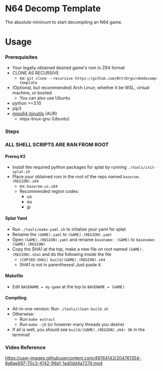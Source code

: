# N64 Decomp Template

The absolute minimum to start decompiling an N64 game.

# Usage
### Prerequisites
- Your legally obtained desired game's rom in Z64 format
- CLONE AS RECURSIVE
    - ex: `git clone --recursive https://github.com/BttrDrgn/n64decomp-template`
- (Optional, but recommended) Arch Linux; whether it be WSL, virtual machine, or booted
    - You can also use Ubuntu
- python >=3.10
- pip3
- [mips64-binutils](https://aur.archlinux.org/packages/mips64-elf-binutils) (AUR)
    - mips-linux-gnu (Ubuntu)

### Steps
### ALL SHELL SCRIPTS ARE RAN FROM ROOT
#### Prereq #2
- Install the required python packages for splat by running `./tools/init-splat.sh`
- Place your obtained rom in the root of the repo named `baserom.(REGION).z64`
    - ex: `baserom.us.z64`
    - Recommended region codes:
        - us
        - eu
        - jp
#### Splat Yaml
- Run `./tools/make-yaml.sh` to initalize your yaml for splat
- Rename the `(GAME).yaml` to `(GAME).(REGION).yaml`
- Open `(GAME).(REGION).yaml` and rename `basename: (GAME)` to `basename: (GAME).(REGION)`
- Copy the SHA1 at the top, make a new file on root named `(GAME).(REGION).sha1` and do the following inside the file
    - `(COPIED-SHA1) build/(GAME).(REGION).z64`
    - SHA1 is not in parentheses! Just paste it.

#### Makefile
- Edit `BASENAME = my-game` at the top to `BASENAME = (GAME)`

#### Compiling
- All-in-one version: Run `./tools/clean-build.sh`
- Otherwise:
    - Run `make extract`
    - Run `make -j6` (or however many threads you desire)
- If all is well, you should see `build/(GAME).(REGION).z64: OK` in the terminal!

### Video Reference
https://user-images.githubusercontent.com/49764143/204761354-8a6ae697-70c3-4142-99a1-1ad0dd4a7274.mp4
